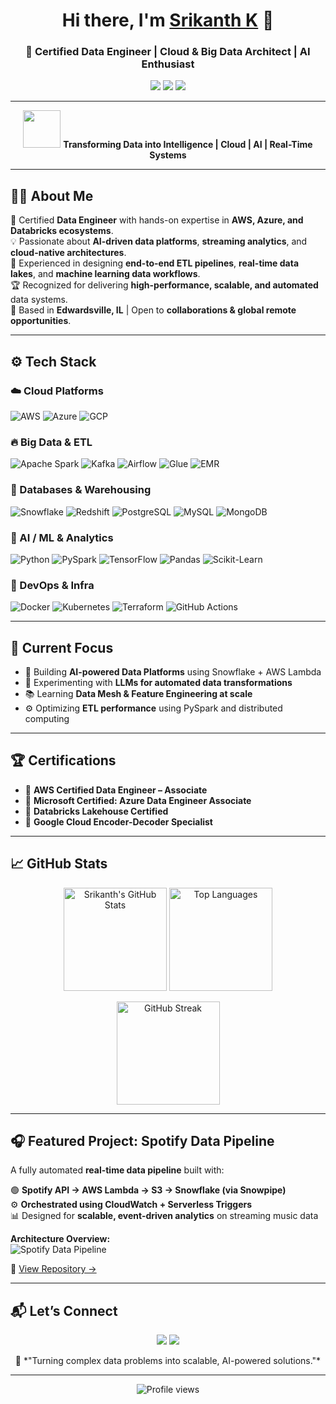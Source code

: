  <h1 align="center">Hi there, I'm <a href="https://www.linkedin.com/in/srikanthkpk/" target="_blank">Srikanth K</a> 👋</h1>
<h3 align="center">🚀 Certified Data Engineer | Cloud & Big Data Architect | AI Enthusiast</h3>

<p align="center">
  <a href="mailto:srikanthk00k@gmail.com"><img src="https://img.shields.io/badge/Email-srikanthk00k%40gmail.com-red?style=for-the-badge&logo=gmail"></a>
  <a href="https://www.linkedin.com/in/srikanthkpk/" target="_blank"><img src="https://img.shields.io/badge/LinkedIn-0077B5?style=for-the-badge&logo=linkedin&logoColor=white"></a>
  <a href="https://medium.com/" target="_blank"><img src="https://img.shields.io/badge/Medium-12100E?style=for-the-badge&logo=medium&logoColor=white"></a>
</p>

---

<p align="center">
  <img src="https://media.giphy.com/media/LMt9638dO8dftAjtco/giphy.gif" width="60"> 
  <b>Transforming Data into Intelligence | Cloud | AI | Real-Time Systems</b>
</p>

---

## 🧑‍💻 About Me

🎯 Certified **Data Engineer** with hands-on expertise in **AWS, Azure, and Databricks ecosystems**.  
💡 Passionate about **AI-driven data platforms**, **streaming analytics**, and **cloud-native architectures**.  
🚀 Experienced in designing **end-to-end ETL pipelines**, **real-time data lakes**, and **machine learning data workflows**.  
🏆 Recognized for delivering **high-performance, scalable, and automated** data systems.  
📍 Based in **Edwardsville, IL** | Open to **collaborations & global remote opportunities**.

---

## ⚙️ Tech Stack

### ☁️ Cloud Platforms
![AWS](https://img.shields.io/badge/AWS-%23FF9900.svg?style=flat-square&logo=amazonaws&logoColor=white)
![Azure](https://img.shields.io/badge/Azure-%230072C6.svg?style=flat-square&logo=microsoftazure&logoColor=white)
![GCP](https://img.shields.io/badge/GCP-%234285F4.svg?style=flat-square&logo=googlecloud&logoColor=white)

### 🔥 Big Data & ETL
![Apache Spark](https://img.shields.io/badge/Apache%20Spark-EE4C2C?style=flat-square&logo=apachespark&logoColor=white)
![Kafka](https://img.shields.io/badge/Apache%20Kafka-000000?style=flat-square&logo=apachekafka&logoColor=white)
![Airflow](https://img.shields.io/badge/Apache%20Airflow-017CEE?style=flat-square&logo=apacheairflow&logoColor=white)
![Glue](https://img.shields.io/badge/AWS%20Glue-232F3E?style=flat-square&logo=amazonaws&logoColor=white)
![EMR](https://img.shields.io/badge/AWS%20EMR-FF9900?style=flat-square&logo=amazonaws&logoColor=white)

### 💾 Databases & Warehousing
![Snowflake](https://img.shields.io/badge/Snowflake-29B5E8?style=flat-square&logo=snowflake&logoColor=white)
![Redshift](https://img.shields.io/badge/AWS%20Redshift-8C4FFF?style=flat-square&logo=amazonredshift&logoColor=white)
![PostgreSQL](https://img.shields.io/badge/PostgreSQL-316192?style=flat-square&logo=postgresql&logoColor=white)
![MySQL](https://img.shields.io/badge/MySQL-005C84?style=flat-square&logo=mysql&logoColor=white)
![MongoDB](https://img.shields.io/badge/MongoDB-47A248?style=flat-square&logo=mongodb&logoColor=white)

### 🧠 AI / ML & Analytics
![Python](https://img.shields.io/badge/Python-FFD43B?style=flat-square&logo=python&logoColor=blue)
![PySpark](https://img.shields.io/badge/PySpark-E25A1C?style=flat-square&logo=apachespark&logoColor=white)
![TensorFlow](https://img.shields.io/badge/TensorFlow-FF6F00?style=flat-square&logo=tensorflow&logoColor=white)
![Pandas](https://img.shields.io/badge/Pandas-150458?style=flat-square&logo=pandas&logoColor=white)
![Scikit-Learn](https://img.shields.io/badge/ScikitLearn-F7931E?style=flat-square&logo=scikit-learn&logoColor=white)

### 🧰 DevOps & Infra
![Docker](https://img.shields.io/badge/Docker-2496ED?style=flat-square&logo=docker&logoColor=white)
![Kubernetes](https://img.shields.io/badge/Kubernetes-326CE5?style=flat-square&logo=kubernetes&logoColor=white)
![Terraform](https://img.shields.io/badge/Terraform-844FBA?style=flat-square&logo=terraform&logoColor=white)
![GitHub Actions](https://img.shields.io/badge/GitHub%20Actions-2088FF?style=flat-square&logo=githubactions&logoColor=white)

---

## 🚀 Current Focus

- 🔭 Building **AI-powered Data Platforms** using Snowflake + AWS Lambda  
- 🧬 Experimenting with **LLMs for automated data transformations**  
- 📚 Learning **Data Mesh & Feature Engineering at scale**  
- ⚙️ Optimizing **ETL performance** using PySpark and distributed computing

---

## 🏆 Certifications

- 🥇 **AWS Certified Data Engineer – Associate**  
- 🥈 **Microsoft Certified: Azure Data Engineer Associate**  
- 🧩 **Databricks Lakehouse Certified**  
- 🧠 **Google Cloud Encoder-Decoder Specialist**

---

## 📈 GitHub Stats

<p align="center">
  <img src="https://github-readme-stats-git-masterrstaa-rickstaa.vercel.app/api?username=srikanthin97&show_icons=true&theme=tokyonight&hide_border=true&count_private=true" height="165" alt="Srikanth's GitHub Stats" />
  <img src="https://github-readme-stats-git-masterrstaa-rickstaa.vercel.app/api/top-langs/?username=srikanthin97&layout=compact&theme=tokyonight&hide_border=true" height="165" alt="Top Languages" />
</p>

<p align="center">
  <img src="https://streak-stats.demolab.com?user=srikanthin97&theme=tokyonight&hide_border=true" height="165" alt="GitHub Streak" />
</p>

---

## 🎧 Featured Project: Spotify Data Pipeline

A fully automated **real-time data pipeline** built with:

🟢 **Spotify API → AWS Lambda → S3 → Snowflake (via Snowpipe)**  
⚙️ **Orchestrated using CloudWatch + Serverless Triggers**  
📊 Designed for **scalable, event-driven analytics** on streaming music data  

**Architecture Overview:**  
![Spotify Data Pipeline](https://github.com/srikanthkpk/assets/spotify-pipeline-arch-diagram.png)

🔗 [View Repository →](https://github.com/srikanthkpk/spotify-data-pipeline)

---

## 📬 Let’s Connect

<p align="center">
  <a href="mailto:srikanthk00k@gmail.com"><img src="https://img.shields.io/badge/Email%20Me-D14836?style=for-the-badge&logo=gmail&logoColor=white"></a>
  <a href="https://www.linkedin.com/in/srikanthkpk/" target="_blank"><img src="https://img.shields.io/badge/LinkedIn%20Profile-0077B5?style=for-the-badge&logo=linkedin&logoColor=white"></a>
</p>

<p align="center"> 
  💬 *"Turning complex data problems into scalable, AI-powered solutions."*
</p>

---

<p align="center">
  <img src="https://komarev.com/ghpvc/?username=srikanthin97&label=Profile%20Views&color=0e75b6&style=flat" alt="Profile views" />
</p>
